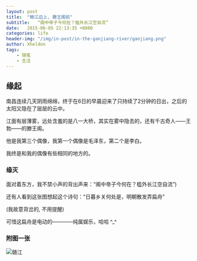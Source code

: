 ```yaml
---
layout: post
title:  "赣江边上, 滕王阁前"
subtitle:   “阁中帝子今何在？槛外长江空自流”
date:   2015-06-05 22:13:35 +0800
categories: life
header-img: "/img/in-post/in-the-ganjiang-river/ganjiang.png"
author: Xheldon
tags:
    - 随笔
    - 生活
---
```


## 缘起

南昌连续几天阴雨绵绵，终于在6日的早晨迎来了只持续了2分钟的日出，之后的太阳又隐在了层层的云中。

江面有层薄雾，远处含羞的是八一大桥，其实在雾中隐去的，还有千古奇人——王勃——的滕王阁。

他是我第三个偶像，我第一个偶像是毛泽东，第二个是李白。

我终是和我的偶像有些相同的地方的。

### 缘灭

面对着东方，我不禁小声的背出声来：“阁中帝子今何在？槛外长江空自流”)

还有人看到这张图想起这个诗句：“日暮乡关何处是，明朝散发弄扁舟”

(我故意背岔的, 不用提醒)

可惜这扁舟是电动的————纯属娱乐，哈哈 ^_^

### 附图一张

![赣江]({{site.static_url}}/img/in-post/in-the-ganjiang-river/ganjiang.png "赣江边上")


